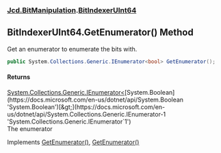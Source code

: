 ### [Jcd.BitManipulation](Jcd_BitManipulation.md 'Jcd.BitManipulation').[BitIndexerUInt64](Jcd_BitManipulation_BitIndexerUInt64.md 'Jcd.BitManipulation.BitIndexerUInt64')
## BitIndexerUInt64.GetEnumerator() Method
Get an enumerator to enumerate the bits with.  
```csharp
public System.Collections.Generic.IEnumerator<bool> GetEnumerator();
```
#### Returns
[System.Collections.Generic.IEnumerator&lt;](https://docs.microsoft.com/en-us/dotnet/api/System.Collections.Generic.IEnumerator-1 'System.Collections.Generic.IEnumerator`1')[System.Boolean](https://docs.microsoft.com/en-us/dotnet/api/System.Boolean 'System.Boolean')[&gt;](https://docs.microsoft.com/en-us/dotnet/api/System.Collections.Generic.IEnumerator-1 'System.Collections.Generic.IEnumerator`1')  
The enumerator

Implements [GetEnumerator()](https://docs.microsoft.com/en-us/dotnet/api/System.Collections.Generic.IEnumerable-1.GetEnumerator 'System.Collections.Generic.IEnumerable`1.GetEnumerator'), [GetEnumerator()](https://docs.microsoft.com/en-us/dotnet/api/System.Collections.IEnumerable.GetEnumerator 'System.Collections.IEnumerable.GetEnumerator')  
